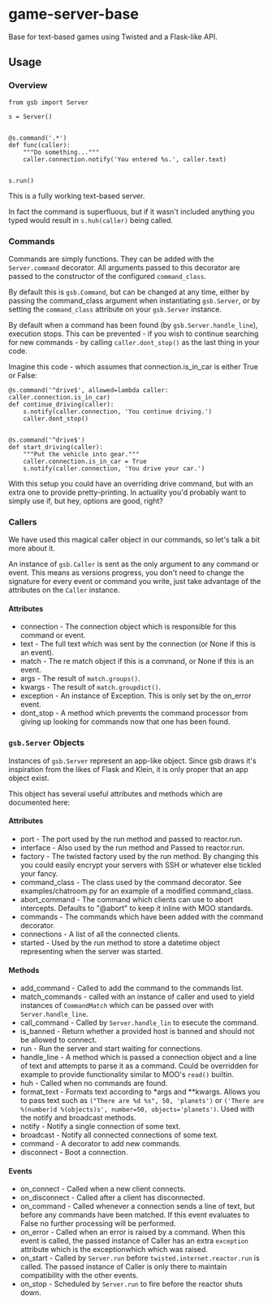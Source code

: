 # game-server-base
Base for text-based games using Twisted and a Flask-like API.

## Usage

### Overview

```
from gsb import Server

s = Server()


@s.command('.*')
def func(caller):
    """Do something..."""
    caller.connection.notify('You entered %s.', caller.text)


s.run()
```

This is a fully working text-based server.

In fact the command is superfluous, but if it wasn't included anything you typed would result in `s.huh(caller)` being called.

### Commands

Commands are simply functions. They can be added with the `Server.command` decorator. All arguments passed to this decorator are passed to the constructor of the configured `command_class`.

By default this is `gsb.Command`, but can be changed at any time, either by passing the command_class argument when instantiating `gsb.Server`, or by setting the `command_class` attribute on your `gsb.Server` instance.

By default when a command has been found (by `gsb.Server.handle_line`), execution stops. This can be prevented - if you wish to continue searching for new commands - by calling `caller.dont_stop()` as the last thing in your code.

Imagine this code - which assumes that connection.is_in_car is either True or False:

```
@s.command('^drive$', allowed=lambda caller: caller.connection.is_in_car)
def continue_driving(caller):
    s.notify(caller.connection, 'You continue driving.')
    caller.dont_stop()


@s.command('^drive$')
def start_driving(caller):
    """Put the vehicle into gear."""
    caller.connection.is_in_car = True
    s.notify(caller.connection, 'You drive your car.')
```

With this setup you could have an overriding drive command, but with an extra one to provide pretty-printing. In actuality you'd probably want to simply use if, but hey, options are good, right?

### Callers
We have used this magical caller object in our commands, so let's talk a bit more about it.

An instance of `gsb.Caller` is sent as the only argument to any command or event. This means as versions progress, you don't need to change the signature for every event or command you write, just take advantage of the attributes on the `Caller` instance.

#### Attributes

* connection - The connection object which is responsible for this command or event.
* text - The full text which was sent by the connection (or None if this is an event).
* match - The re match object if this is a command, or None if this is an event.
* args - The result of `match.groups()`.
* kwargs - The result of `match.groupdict()`.
* exception - An instance of Exception. This is only set by the on_error event.
* dont_stop - A method which prevents the command processor from giving up looking for commands now that one has been found.

### `gsb.Server` Objects

Instances of `gsb.Server` represent an app-like object. Since gsb draws it's inspiration from the likes of Flask and Klein, it is only proper that an app object exist.

This object has several useful attributes and methods which are documented here:

#### Attributes

* port - The port used by the run method and passed to reactor.run.
* interface - Also used by the run method and Passed to reactor.run.
* factory - The twisted factory used by the run method. By changing this you could easily encrypt your servers with SSH or whatever else tickled your fancy.
* command_class - The class used by the command decorator. See examples/chatroom.py for an example of a modified command_class.
* abort_command - The command which clients can use to abort intercepts. Defaults to "@abort" to keep it inline with MOO standards.
* commands - The commands which have been added with the command decorator.
* connections - A list of all the connected clients.
* started - Used by the run method to store a datetime object representing when the server was started.

#### Methods

* add_command - Called to add the command to the commands list.
* match_commands - called with an instance of caller and used to yield instances of `CommandMatch` which can be passed over with `Server.handle_line`.
* call_command - Called by `Server.handle_lin` to esecute the command.
* is_banned - Return whether a provided host is banned and should not be allowed to connect.
* run - Run the server and start waiting for connections.
* handle_line - A method which is passed a connection object and a line of text and attempts to parse it as a command. Could be overridden for example to provide functionality similar to MOO's `read()` builtin.
* huh - Called when no commands are found.
* format_text - Formats text according to *args and **kwargs. Allows you to pass text such as `("There are %d %s", 50, 'planets')` or `('There are %(number)d %(objects)s', number=50, objects='planets')`. Used with the notify and broadcast methods.
* notify - Notify a single connection of some text.
* broadcast - Notify all connected connections of some text.
* command - A decorator to add new commands.
* disconnect - Boot a connection.

#### Events

* on_connect - Called when a new client connects.
* on_disconnect - Called after a client has disconnected.
* on_command - Called whenever a connection sends a line of text, but before any commands have been matched. If this event evaluates to False no further processing will be performed.
* on_error - Called when an error is raised by a command. When this event is called, the passed instance of Caller has an extra `exception` attribute which is the exceptionwhich which was raised.
* on_start - Called by `Server.run` before `twisted.internet.reactor.run` is called. The passed instance of Caller is only there to maintain compatibility with the other events.
* on_stop - Scheduled by `Server.run` to fire before the reactor shuts down.
